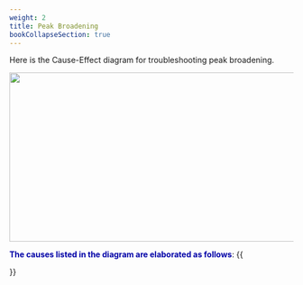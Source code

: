 ```yaml
---
weight: 2
title: Peak Broadening
bookCollapseSection: true
---
```


Here is the Cause-Effect diagram for troubleshooting peak broadening.  

<img width ="540" height= "300" src = "/docs/images/Screenshot 2022-08-26 132933.png" class = "center"/>


**<font color = "#0000a7">The causes listed in the diagram are elaborated as follows</font>**:
{{<section>}}


